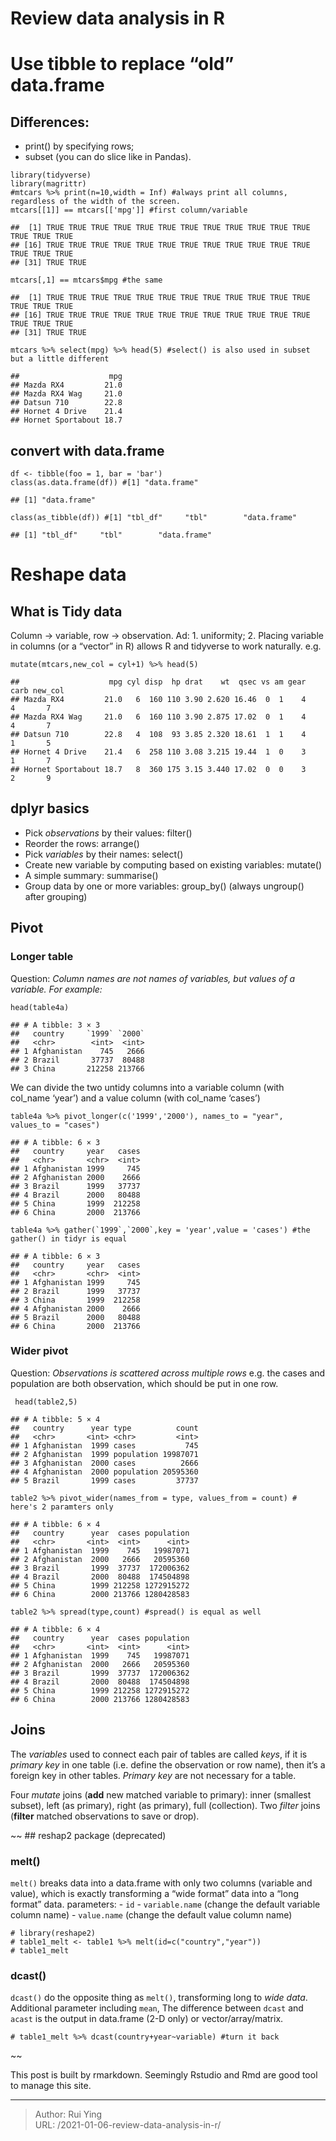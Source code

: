 # Review data analysis in R




<div id="use-tibble-to-replace-old-data.frame" class="section level1">
<h1>Use tibble to replace “old” data.frame</h1>
<div id="differences" class="section level2">
<h2>Differences:</h2>
<ul>
<li>print() by specifying rows;</li>
<li>subset (you can do slice like in Pandas).</li>
</ul>
<pre class="r"><code>library(tidyverse)
library(magrittr)
#mtcars %&gt;% print(n=10,width = Inf) #always print all columns, regardless of the width of the screen.
mtcars[[1]] == mtcars[[&#39;mpg&#39;]] #first column/variable</code></pre>
<pre><code>##  [1] TRUE TRUE TRUE TRUE TRUE TRUE TRUE TRUE TRUE TRUE TRUE TRUE TRUE TRUE TRUE
## [16] TRUE TRUE TRUE TRUE TRUE TRUE TRUE TRUE TRUE TRUE TRUE TRUE TRUE TRUE TRUE
## [31] TRUE TRUE</code></pre>
<pre class="r"><code>mtcars[,1] == mtcars$mpg #the same</code></pre>
<pre><code>##  [1] TRUE TRUE TRUE TRUE TRUE TRUE TRUE TRUE TRUE TRUE TRUE TRUE TRUE TRUE TRUE
## [16] TRUE TRUE TRUE TRUE TRUE TRUE TRUE TRUE TRUE TRUE TRUE TRUE TRUE TRUE TRUE
## [31] TRUE TRUE</code></pre>
<pre class="r"><code>mtcars %&gt;% select(mpg) %&gt;% head(5) #select() is also used in subset but a little different</code></pre>
<pre><code>##                    mpg
## Mazda RX4         21.0
## Mazda RX4 Wag     21.0
## Datsun 710        22.8
## Hornet 4 Drive    21.4
## Hornet Sportabout 18.7</code></pre>
</div>
<div id="convert-with-data.frame" class="section level2">
<h2>convert with data.frame</h2>
<pre class="r"><code>df &lt;- tibble(foo = 1, bar = &#39;bar&#39;)
class(as.data.frame(df)) #[1] &quot;data.frame&quot;</code></pre>
<pre><code>## [1] &quot;data.frame&quot;</code></pre>
<pre class="r"><code>class(as_tibble(df)) #[1] &quot;tbl_df&quot;     &quot;tbl&quot;        &quot;data.frame&quot;</code></pre>
<pre><code>## [1] &quot;tbl_df&quot;     &quot;tbl&quot;        &quot;data.frame&quot;</code></pre>
</div>
</div>
<div id="reshape-data" class="section level1">
<h1>Reshape data</h1>
<div id="what-is-tidy-data" class="section level2">
<h2>What is Tidy data</h2>
<p>Column -&gt; variable, row -&gt; observation.
Ad:
1. uniformity; 2. Placing variable in columns (or a “vector” in R) allows R and tidyverse to work naturally.
e.g.</p>
<pre class="r"><code>mutate(mtcars,new_col = cyl+1) %&gt;% head(5)</code></pre>
<pre><code>##                    mpg cyl disp  hp drat    wt  qsec vs am gear carb new_col
## Mazda RX4         21.0   6  160 110 3.90 2.620 16.46  0  1    4    4       7
## Mazda RX4 Wag     21.0   6  160 110 3.90 2.875 17.02  0  1    4    4       7
## Datsun 710        22.8   4  108  93 3.85 2.320 18.61  1  1    4    1       5
## Hornet 4 Drive    21.4   6  258 110 3.08 3.215 19.44  1  0    3    1       7
## Hornet Sportabout 18.7   8  360 175 3.15 3.440 17.02  0  0    3    2       9</code></pre>
</div>
<div id="dplyr-basics" class="section level2">
<h2>dplyr basics</h2>
<ul>
<li>Pick <em>observations</em> by their values: filter()</li>
<li>Reorder the rows: arrange()</li>
<li>Pick <em>variables</em> by their names: select()</li>
<li>Create new variable by computing based on existing variables: mutate()</li>
<li>A simple summary: summarise()</li>
<li>Group data by one or more variables: group_by() (always ungroup() after grouping)</li>
</ul>
</div>
<div id="pivot" class="section level2">
<h2>Pivot</h2>
<div id="longer-table" class="section level3">
<h3>Longer table</h3>
<p>Question: <em>Column names are not names of variables, but values of a variable. For example:</em></p>
<pre class="r"><code>head(table4a)</code></pre>
<pre><code>## # A tibble: 3 × 3
##   country     `1999` `2000`
##   &lt;chr&gt;        &lt;int&gt;  &lt;int&gt;
## 1 Afghanistan    745   2666
## 2 Brazil       37737  80488
## 3 China       212258 213766</code></pre>
<p>We can divide the two untidy columns into a variable column (with col_name ‘year’) and a value column (with col_name ‘cases’)</p>
<pre class="r"><code>table4a %&gt;% pivot_longer(c(&#39;1999&#39;,&#39;2000&#39;), names_to = &quot;year&quot;, values_to = &quot;cases&quot;)</code></pre>
<pre><code>## # A tibble: 6 × 3
##   country     year   cases
##   &lt;chr&gt;       &lt;chr&gt;  &lt;int&gt;
## 1 Afghanistan 1999     745
## 2 Afghanistan 2000    2666
## 3 Brazil      1999   37737
## 4 Brazil      2000   80488
## 5 China       1999  212258
## 6 China       2000  213766</code></pre>
<pre class="r"><code>table4a %&gt;% gather(`1999`,`2000`,key = &#39;year&#39;,value = &#39;cases&#39;) #the gather() in tidyr is equal</code></pre>
<pre><code>## # A tibble: 6 × 3
##   country     year   cases
##   &lt;chr&gt;       &lt;chr&gt;  &lt;int&gt;
## 1 Afghanistan 1999     745
## 2 Brazil      1999   37737
## 3 China       1999  212258
## 4 Afghanistan 2000    2666
## 5 Brazil      2000   80488
## 6 China       2000  213766</code></pre>
</div>
<div id="wider-pivot" class="section level3">
<h3>Wider pivot</h3>
<p>Question: <em>Observations is scattered across multiple rows</em> e.g. the cases and population are both observation, which should be put in one row.</p>
<pre class="r"><code> head(table2,5)</code></pre>
<pre><code>## # A tibble: 5 × 4
##   country      year type          count
##   &lt;chr&gt;       &lt;int&gt; &lt;chr&gt;         &lt;int&gt;
## 1 Afghanistan  1999 cases           745
## 2 Afghanistan  1999 population 19987071
## 3 Afghanistan  2000 cases          2666
## 4 Afghanistan  2000 population 20595360
## 5 Brazil       1999 cases         37737</code></pre>
<pre class="r"><code>table2 %&gt;% pivot_wider(names_from = type, values_from = count) # here&#39;s 2 paramters only</code></pre>
<pre><code>## # A tibble: 6 × 4
##   country      year  cases population
##   &lt;chr&gt;       &lt;int&gt;  &lt;int&gt;      &lt;int&gt;
## 1 Afghanistan  1999    745   19987071
## 2 Afghanistan  2000   2666   20595360
## 3 Brazil       1999  37737  172006362
## 4 Brazil       2000  80488  174504898
## 5 China        1999 212258 1272915272
## 6 China        2000 213766 1280428583</code></pre>
<pre class="r"><code>table2 %&gt;% spread(type,count) #spread() is equal as well</code></pre>
<pre><code>## # A tibble: 6 × 4
##   country      year  cases population
##   &lt;chr&gt;       &lt;int&gt;  &lt;int&gt;      &lt;int&gt;
## 1 Afghanistan  1999    745   19987071
## 2 Afghanistan  2000   2666   20595360
## 3 Brazil       1999  37737  172006362
## 4 Brazil       2000  80488  174504898
## 5 China        1999 212258 1272915272
## 6 China        2000 213766 1280428583</code></pre>
</div>
</div>
<div id="joins" class="section level2">
<h2>Joins</h2>
<p>The <em>variables</em> used to connect each pair of tables are called <em>keys</em>, if it is <em>primary key</em> in one table (i.e. define the observation or row name), then it’s a foreign key in other tables. <em>Primary key</em> are not necessary for a table.</p>
<p>Four <em>mutate</em> joins (<strong>add</strong> new matched variable to primary): inner (smallest subset), left (as primary), right (as primary), full (collection).
Two <em>filter</em> joins (<strong>filter</strong> matched observations to save or drop).</p>
<p>~~
## reshap2 package (deprecated)</p>
<div id="melt" class="section level3">
<h3>melt()</h3>
<p><code>melt()</code> breaks data into a data.frame with only two columns (variable and value), which is exactly transforming a “wide format” data into a “long format” data.
parameters:
- <code>id</code>
- <code>variable.name</code> (change the default variable column name)
- <code>value.name</code> (change the default value column name)</p>
<pre class="r"><code># library(reshape2)
# table1_melt &lt;- table1 %&gt;% melt(id=c(&quot;country&quot;,&quot;year&quot;))
# table1_melt</code></pre>
</div>
<div id="dcast" class="section level3">
<h3>dcast()</h3>
<p><code>dcast()</code> do the opposite thing as <code>melt()</code>, transforming long to <em>wide data</em>. Additional parameter including <code>mean</code>,
The difference between <code>dcast</code> and <code>acast</code> is the output in data.frame (2-D only) or vector/array/matrix.</p>
<pre class="r"><code># table1_melt %&gt;% dcast(country+year~variable) #turn it back</code></pre>
<p>~~</p>
<p>This post is built by rmarkdown. Seemingly Rstudio and Rmd are good tool to manage this site.</p>
</div>
</div>
</div>


---

> Author: Rui Ying  
> URL: /2021-01-06-review-data-analysis-in-r/  

